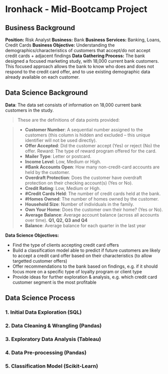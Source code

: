 # Ironhack - Mid-Bootcamp Project

## Business Background

**Position:** Risk Analyst
**Business:** Bank
**Business Services:** Banking, Loans, Credit Cards
**Business Objective:** Understanding the demographics/characteristics of customers that accept/do not accept credit cards + adjacent findings
**Data Gathering Process:** The bank designed a focused marketing study, with 18,000 current bank customers. This focused approach allows the bank to know who does and does not respond to the credit card offer, and to use existing demographic data already available on each customer.

## Data Science Background

**Data**: The data set consists of information on 18,000 current bank customers in the study. 

> These are the definitions of data points provided:

> - **Customer Number**: A sequential number assigned to the customers (this column is hidden and excluded – this unique identifier will not be used directly).
> - **Offer Accepted**: Did the customer accept (Yes) or reject (No) the offer. Reward: The type of reward program offered for the card.
> - **Mailer Type**: Letter or postcard.
> - **Income Level**: Low, Medium or High.
> - **#Bank Accounts Open**: How many non-credit-card accounts are held by the customer.
> - **Overdraft Protection**: Does the customer have overdraft protection on their checking account(s) (Yes or No).
> - **Credit Rating**: Low, Medium or High.
> - **#Credit Cards Held**: The number of credit cards held at the bank.
> - **#Homes Owned**: The number of homes owned by the customer.
> - **Household Size**: Number of individuals in the family.
> - **Own Your Home**: Does the customer own their home? (Yes or No).
> - **Average Balance**: Average account balance (across all accounts over time). **Q1, Q2, Q3 and Q4**
> - **Balance**: Average balance for each quarter in the last year

**Data Science Objectives:** 
- Find the type of clients accepting credit card offers
- Build a classification model able to predict if future customers are likely to accept a credit card offer based on their characteristics (to allow targetted customer offers)
- Offer recommendations to the bank based on findings, e.g. if it should focus more on a specific type of loyalty program or client type
- Provide ideas for further exploration & analysis, e.g. which credit card customer segment is the most profitable

## Data Science Process

### 1. Initial Data Exploration (SQL)

### 2. Data Cleaning & Wrangling (Pandas)

### 3. Exploratory Data Analysis (Tableau)

### 4. Data Pre-processing (Pandas)

### 5. Classification Model (Scikit-Learn)